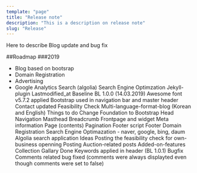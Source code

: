 ```yaml
---
template: "page"
title: "Release note"
description: "This is a description on release note"
slug: "Release"
---
```


Here to describe Blog update and bug fix 

##Roadmap
###2019
- Blog based on bootsrap
- Domain Registration
- Advertising
- Google Analytics
Search (algolia)
Search Engine Optimzation
Jekyll-plugin Lastmodified_at
Baseline
BL 1.0.0 (14.03.2019)
Awesome font v5.7.2 applied
Bootstrap used in navigation bar and master header
Contact updated
Feasibility Check
Multi-language-format-blog (Korean and English)
Things to do
Change Foundation to Bootstrap
Head
Navigation
Masthead
Breadcrumb
Frontpage and widget
Meta information
Page (contents)
Pagination
Footer script
Footer
Domain Registration
Search Engine Optimazation - naver, google, bing, daum
Algolia search application
Ideas
Posting the feasibility check for own-business openning
Posting Auction-related posts
Added-on-features
Collection
Gallary
Done
Keywords applied in header (BL 1.0.1)
Bugfix
Comments related bug fixed (comments were always displayted even though comments were set to false)